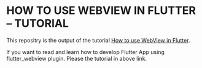 # HOW TO USE WEBVIEW IN FLUTTER – TUTORIAL

This repositry is the output of the tutorial [How to use WebView in Flutter](https://instacodeblog.com/how-to-use-webview-in-flutter/).

If you want to read and learn how to develop Flutter App using flutter_webview plugin. Please the tutorial in above link.
